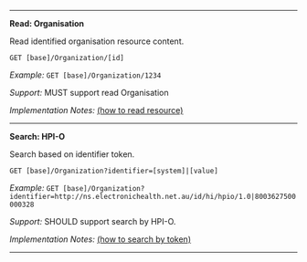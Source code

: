 
-----------
**Read: Organisation**

Read identified organisation resource content.

`GET [base]/Organization/[id]`

*Example:* `GET [base]/Organization/1234`

*Support:* MUST support read Organisation

*Implementation Notes:*  [(how to read resource)]

-----------
**Search: HPI-O**

Search based on identifier token.

`GET [base]/Organization?identifier=[system]|[value]`

*Example:* `GET [base]/Organization?identifier=http://ns.electronichealth.net.au/id/hi/hpio/1.0|8003627500000328`

*Support:* SHOULD support search by HPI-O.

*Implementation Notes:* [(how to search by token)]

-----------

 [(how to search by reference)]: http://hl7.org/fhir/search.html#reference
 [(how to search by token)]: http://hl7.org/fhir/search.html#token
 [(how to search by date)]: http://hl7.org/fhir/search.html#date
 [(how to search by string)]: http://hl7.org/fhir/search.html#string
 [(how to search by quantity)]: http://hl7.org/fhir/search.html#quantity
 [(how to read resource)]: http://hl7.org/fhir/http.html#read
